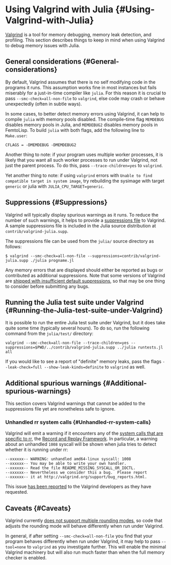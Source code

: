 
# Using Valgrind with Julia {#Using-Valgrind-with-Julia}

[Valgrind](https://valgrind.org/) is a tool for memory debugging, memory leak detection, and profiling.  This section describes things to keep in mind when using Valgrind to debug memory issues with Julia.

## General considerations {#General-considerations}

By default, Valgrind assumes that there is no self modifying code in the programs it runs.  This assumption works fine in most instances but fails miserably for a just-in-time compiler like `julia`.  For this reason it is crucial to pass `--smc-check=all-non-file` to `valgrind`, else code may crash or behave unexpectedly (often in subtle ways).

In some cases, to better detect memory errors using Valgrind, it can help to compile `julia` with memory pools disabled.  The compile-time flag `MEMDEBUG` disables memory pools in Julia, and `MEMDEBUG2` disables memory pools in FemtoLisp.  To build `julia` with both flags, add the following line to `Make.user`:

```make
CFLAGS = -DMEMDEBUG -DMEMDEBUG2
```


Another thing to note: if your program uses multiple worker processes, it is likely that you want all such worker processes to run under Valgrind, not just the parent process.  To do this, pass `--trace-children=yes` to `valgrind`.

Yet another thing to note: if using `valgrind` errors with `Unable to find compatible target in system image`, try rebuilding the sysimage with target `generic` or julia with `JULIA_CPU_TARGET=generic`.

## Suppressions {#Suppressions}

Valgrind will typically display spurious warnings as it runs.  To reduce the number of such warnings, it helps to provide a [suppressions file](https://valgrind.org/docs/manual/manual-core.html#manual-core.suppress) to Valgrind.  A sample suppressions file is included in the Julia source distribution at `contrib/valgrind-julia.supp`.

The suppressions file can be used from the `julia/` source directory as follows:

```
$ valgrind --smc-check=all-non-file --suppressions=contrib/valgrind-julia.supp ./julia progname.jl
```


Any memory errors that are displayed should either be reported as bugs or contributed as additional suppressions.  Note that some versions of Valgrind are [shipped with insufficient default suppressions](https://github.com/JuliaLang/julia/issues/8314#issuecomment-55766210), so that may be one thing to consider before submitting any bugs.

## Running the Julia test suite under Valgrind {#Running-the-Julia-test-suite-under-Valgrind}

It is possible to run the entire Julia test suite under Valgrind, but it does take quite some time (typically several hours).  To do so, run the following command from the `julia/test/` directory:

```
valgrind --smc-check=all-non-file --trace-children=yes --suppressions=$PWD/../contrib/valgrind-julia.supp ../julia runtests.jl all
```


If you would like to see a report of &quot;definite&quot; memory leaks, pass the flags `--leak-check=full --show-leak-kinds=definite` to `valgrind` as well.

## Additional spurious warnings {#Additional-spurious-warnings}

This section covers Valgrind warnings that cannot be added to the suppressions file yet are nonetheless safe to ignore.

### Unhandled rr system calls {#Unhandled-rr-system-calls}

Valgrind will emit a warning if it encounters any of the [system calls that are specific to rr](https://github.com/rr-debugger/rr/blob/master/src/preload/rrcalls.h), the [Record and Replay Framework](https://rr-project.org/).  In particular, a warning about an unhandled `1008` syscall will be shown when julia tries to detect whether it is running under rr:

```
--xxxxxx-- WARNING: unhandled amd64-linux syscall: 1008
--xxxxxx-- You may be able to write your own handler.
--xxxxxx-- Read the file README_MISSING_SYSCALL_OR_IOCTL.
--xxxxxx-- Nevertheless we consider this a bug.  Please report
--xxxxxx-- it at http://valgrind.org/support/bug_reports.html.
```


This issue [has been reported](https://bugs.kde.org/show_bug.cgi?id=446401) to the Valgrind developers as they have requested.

## Caveats {#Caveats}

Valgrind currently [does not support multiple rounding modes](https://bugs.kde.org/show_bug.cgi?id=136779), so code that adjusts the rounding mode will behave differently when run under Valgrind.

In general, if after setting `--smc-check=all-non-file` you find that your program behaves differently when run under Valgrind, it may help to pass `--tool=none` to `valgrind` as you investigate further.  This will enable the minimal Valgrind machinery but will also run much faster than when the full memory checker is enabled.
